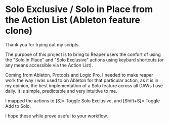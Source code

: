 # Solo Exclusive / Solo in Place from the Action List (Ableton feature clone)

Thank you for trying out my scripts.

The purpose of this project is to bring to Reaper users the confort of using the "Solo in Place" and "Solo Exclusive" actions
using keybard shortcuts (or any means accessible via the Action List).

Coming from Ableton, Protools and Logic Pro, I needed to make reaper work the way I was used to on Ableton for that particular action,
as it is in my opinion, the best implementation of a Solo feature across all DAWs I use daily.
It is simple, predictable and very intuitive to me.

I mapped the actions to [S]= Toggle Solo Exclusive, and [Shift+S]= Toggle Add to Solo.

I hope these while prove useful to your workflow.
